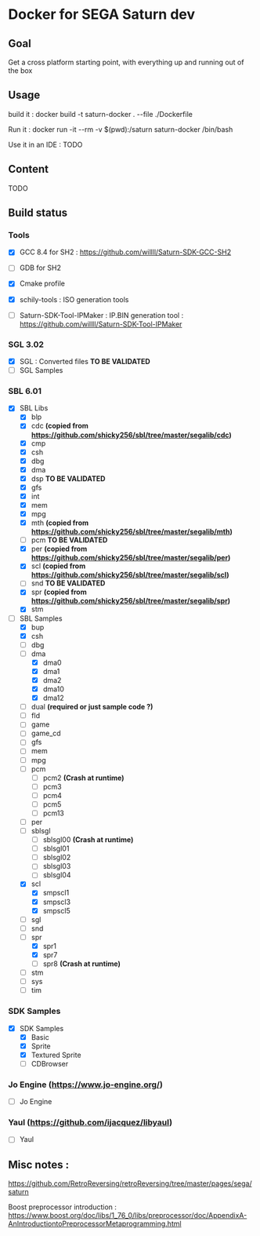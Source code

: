 # Docker for SEGA Saturn dev

## Goal

Get a cross platform starting point, with everything up and running out of the box

## Usage

build it :
docker build -t saturn-docker . --file ./Dockerfile

Run it :
docker run -it --rm -v $(pwd):/saturn saturn-docker /bin/bash

Use it in an IDE :
TODO

## Content

TODO

## Build status

### Tools
- [x] GCC 8.4 for SH2 : https://github.com/willll/Saturn-SDK-GCC-SH2
- [ ] GDB for SH2
- [x] Cmake profile
- [x] schily-tools : ISO generation tools
- [ ] Saturn-SDK-Tool-IPMaker : IP.BIN generation tool : https://github.com/willll/Saturn-SDK-Tool-IPMaker


### SGL 3.02
- [x] SGL : Converted files **TO BE VALIDATED**
- [ ] SGL Samples

### SBL 6.01
- [x] SBL Libs
  - [x] blp
  - [x] cdc **(copied from https://github.com/shicky256/sbl/tree/master/segalib/cdc)**
  - [x] cmp
  - [x] csh
  - [x] dbg
  - [x] dma
  - [x] dsp **TO BE VALIDATED**
  - [x] gfs
  - [x] int
  - [x] mem
  - [x] mpg
  - [x] mth **(copied from https://github.com/shicky256/sbl/tree/master/segalib/mth)**
  - [ ] pcm **TO BE VALIDATED**
  - [x] per **(copied from https://github.com/shicky256/sbl/tree/master/segalib/per)**
  - [x] scl **(copied from https://github.com/shicky256/sbl/tree/master/segalib/scl)**
  - [ ] snd **TO BE VALIDATED**
  - [x] spr **(copied from https://github.com/shicky256/sbl/tree/master/segalib/spr)**
  - [x] stm
- [ ] SBL Samples
  - [x] bup
  - [x] csh
  - [ ] dbg
  - [ ] dma
    - [x] dma0
    - [x] dma1
    - [x] dma2
    - [x] dma10
    - [x] dma12
  - [ ] dual **(required or just sample code ?)**
  - [ ] fld
  - [ ] game
  - [ ] game_cd
  - [ ] gfs
  - [ ] mem
  - [ ] mpg
  - [ ] pcm
    - [ ] pcm2 **(Crash at runtime)**
    - [ ] pcm3
    - [ ] pcm4
    - [ ] pcm5
    - [ ] pcm13
  - [ ] per
  - [ ] sblsgl
    - [ ] sblsgl00 **(Crash at runtime)**
    - [ ] sblsgl01
    - [ ] sblsgl02
    - [ ] sblsgl03
    - [ ] sblsgl04
  - [x] scl
      - [x] smpscl1
      - [x] smpscl3
      - [x] smpscl5
  - [ ] sgl
  - [ ] snd
  - [ ] spr
    - [x] spr1
    - [x] spr7
    - [ ] spr8 **(Crash at runtime)**
  - [ ] stm
  - [ ] sys
  - [ ] tim

### SDK Samples
- [x] SDK Samples
  - [x] Basic
  - [x] Sprite
  - [x] Textured Sprite
  - [ ] CDBrowser

### Jo Engine (https://www.jo-engine.org/)
- [ ] Jo Engine

### Yaul (https://github.com/ijacquez/libyaul)
- [ ] Yaul


## Misc notes :

https://github.com/RetroReversing/retroReversing/tree/master/pages/sega/saturn

Boost preprocessor introduction :
https://www.boost.org/doc/libs/1_76_0/libs/preprocessor/doc/AppendixA-AnIntroductiontoPreprocessorMetaprogramming.html
